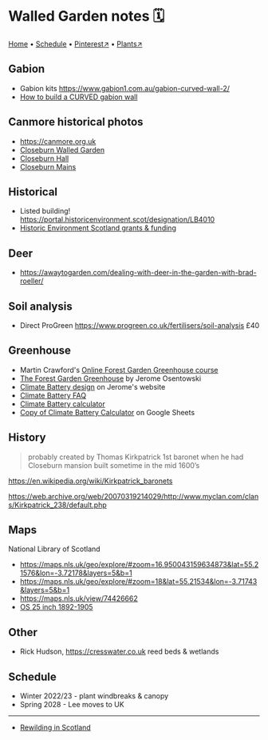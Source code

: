 # Walled Garden notes 🗓

[Home](https://notes.grwd.uk/walled) • [Schedule](https://notes.grwd.uk/walled/schedule) • [Pinterest↗](https://pinterest.co.uk/NatureWorksGarden/walled/) • [Plants↗](https://bit.ly/walled-plants)


## Gabion

* Gabion kits <https://www.gabion1.com.au/gabion-curved-wall-2/>
* [How to build a CURVED gabion wall](https://gardendrum.com/2015/04/14/how-to-build-a-curved-gabion-wall/)

## Canmore historical photos

* <https://canmore.org.uk>
* [Closeburn Walled Garden](https://canmore.org.uk/search/image?SIMPLE_KEYWORD=closeburn%20walled%20garden)
* [Closeburn Hall](https://canmore.org.uk/search/image?SIMPLE_KEYWORD=closeburn%20hall)
* [Closeburn Mains](https://canmore.org.uk/search/image?SIMPLE_KEYWORD=closeburn%20mains)

## Historical

* Listed building! <https://portal.historicenvironment.scot/designation/LB4010>
* [Historic Environment Scotland grants & funding](https://www.historicenvironment.scot/grants-and-funding/)

## Deer

* <https://awaytogarden.com/dealing-with-deer-in-the-garden-with-brad-roeller/>

## Soil analysis

* Direct ProGreen <https://www.progreen.co.uk/fertilisers/soil-analysis> £40

## Greenhouse

* Martin Crawford's [Online Forest Garden Greenhouse course](https://www.agroforestry.co.uk/online-forest-garden-greenhouse-course/)
* [The Forest Garden Greenhouse](https://www.chelseagreen.com/product/the-forest-garden-greenhouse/) by Jerome Osentowski 
* [Climate Battery design](http://www.ecosystems-design.com/climate-batteries.html) on Jerome's website
* [Climate Battery FAQ](http://www.ecosystems-design.com/faq.html)
* [Climate Battery calculator](http://www.ecosystems-design.com/climate-battery-calculator.html)
* [Copy of Climate Battery Calculator](https://bit.ly/climate-battery-calculator) on Google Sheets

## History

> probably created by Thomas Kirkpatrick 1st baronet when he had Closeburn mansion built sometime in the mid 1600’s

<https://en.wikipedia.org/wiki/Kirkpatrick_baronets>

<https://web.archive.org/web/20070319214029/http://www.myclan.com/clans/Kirkpatrick_238/default.php>


## Maps

National Library of Scotland 
* <https://maps.nls.uk/geo/explore/#zoom=16.950043159634873&lat=55.21576&lon=-3.72178&layers=5&b=1>
* <https://maps.nls.uk/geo/explore/#zoom=18&lat=55.21534&lon=-3.71743&layers=5&b=1>
* <https://maps.nls.uk/view/74426662>
* [OS 25 inch 1892-1905](https://maps.nls.uk/geo/explore/#zoom=18&lat=55.21488&lon=-3.71684&layers=168&b=1)

## Other

* Rick Hudson, <https://cresswater.co.uk> reed beds & wetlands

## Schedule

* Winter 2022/23 - plant windbreaks & canopy
* Spring 2028 - Lee moves to UK

---

* [Rewilding in Scotland](https://www.theguardian.com/travel/2022/feb/14/cairngorms-valley-scotland-rewilding-holiday)
